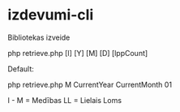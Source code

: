 # izdevumi-cli
Bibliotekas izveide

php retrieve.php [I] [Y] [M] [D] [lppCount]

Default:

php retrieve.php M CurrentYear CurrentMonth 01

I - M = Medības LL = Lielais Loms

